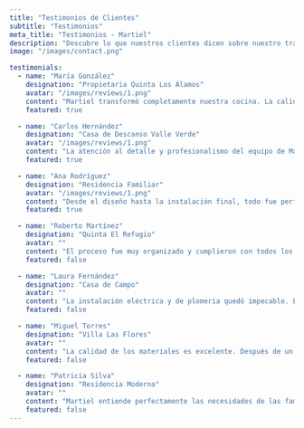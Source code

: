 ```yaml
---
title: "Testimonios de Clientes"
subtitle: "Testimonios"
meta_title: "Testimonios - Martiel"
description: "Descubre lo que nuestros clientes dicen sobre nuestro trabajo. Cada testimonio refleja nuestro compromiso con la excelencia en cocinas modernas."
image: "/images/contact.png"

testimonials:
  - name: "María González"
    designation: "Propietaria Quinta Los Álamos"
    avatar: "/images/reviews/1.png"
    content: "Martiel transformó completamente nuestra cocina. La calidad de los muebles de MDF y los acabados premium superaron nuestras expectativas. El servicio integral nos ahorró mucho tiempo y esfuerzo."
    featured: true

  - name: "Carlos Hernández"
    designation: "Casa de Descanso Valle Verde"
    avatar: "/images/reviews/1.png"
    content: "La atención al detalle y profesionalismo del equipo de Martiel es excepcional. Nuestra cocina no solo es hermosa, sino también súper funcional para cuando recibimos invitados."
    featured: true

  - name: "Ana Rodríguez"
    designation: "Residencia Familiar"
    avatar: "/images/reviews/1.png"
    content: "Desde el diseño hasta la instalación final, todo fue perfecto. Los muebles de MDF se ven y se sienten premium. Definitivamente recomiendo Martiel para cualquier proyecto de cocina."
    featured: true

  - name: "Roberto Martínez"
    designation: "Quinta El Refugio"
    avatar: ""
    content: "El proceso fue muy organizado y cumplieron con todos los tiempos prometidos. La cocina quedó exactamente como la habíamos soñado, funcional y elegante."
    featured: false

  - name: "Laura Fernández"
    designation: "Casa de Campo"
    avatar: ""
    content: "La instalación eléctrica y de plomería quedó impecable. Es una tranquilidad saber que todo está bien hecho y con garantía. El equipo es muy profesional."
    featured: false

  - name: "Miguel Torres"
    designation: "Villa Las Flores"
    avatar: ""
    content: "La calidad de los materiales es excelente. Después de un año de uso intensivo, la cocina se ve como nueva. La inversión valió completamente la pena."
    featured: false

  - name: "Patricia Silva"
    designation: "Residencia Moderna"
    avatar: ""
    content: "Martiel entiende perfectamente las necesidades de las familias. Cada detalle de almacenamiento fue pensado para hacer nuestra vida más fácil en la cocina."
    featured: false
---
```

